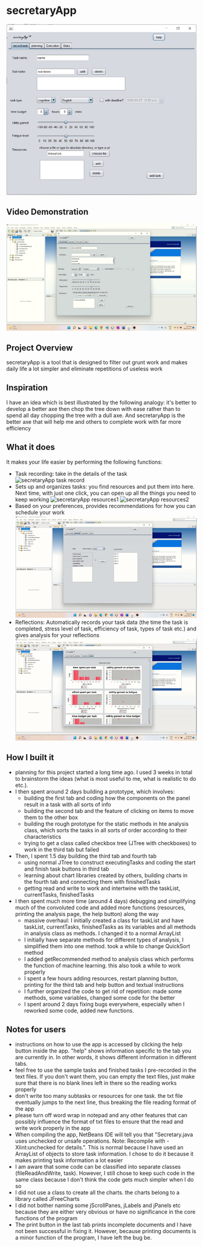 # secretaryApp
![secretaryApp](docs/secretaryApp_demo_img.png)

## Video Demonstration
[![Alternate Text](docs/video_thumbnail.jpg)](https://www.youtube.com/watch?v=mow3Lck1buM "Link Title")
## Project Overview
secretaryApp is a tool that is designed to filter out grunt work and makes daily life a lot simpler and eliminate repetitions of useless work

## Inspiration
I have an idea which is best illustrated by the following analogy: it's better to develop a better axe then chop the tree down with ease rather than to spend all day chopping the tree with a dull axe. And secretaryApp is the better axe that will help me and others to complete work with far more efficiency

## What it does
It makes your life easier by performing the following functions:
* Task recording: take in the details of the task
![secretaryApp task record](docs/secretaryApp_task_record.gif)
* Sets up and organizes tasks: you find resources and put them into here. Next time, with just one click, you can open up all the things you need to keep working
![secretaryApp resources1](docs/secretaryApp_resources1.gif)
![secretaryApp resources2](docs/secretaryApp_resources2.gif)
* Based on your preferences, provides recommendations for how you can schedule your work
![secretaryApp advice](docs/secretaryApp_advice.gif)
* Reflections: Automatically records your task data (the time the task is completed, stress level of task, efficiency of task, types of task etc.) and gives analysis for your reflections
![secretaryApp stats](docs/secretaryApp_stats.gif)

## How I built it
* planning for this project started a long time ago. I used 3 weeks in total to brainstorm the ideas (what is most useful to me, what is realistic to do etc.).
* I then spent around 2 days building a prototype, which involves:
    * building the first tab and coding how the components on the panel result in a task with all sorts of info
    * building the second tab and the feature of clicking on items to move them to the other box
    * building the rough prototype for the static methods in hte analysis class, which sorts the tasks in all sorts of order according to their characteristics
    * trying to get a class called checkbox tree (JTree with checkboxes) to work in the third tab but failed
* Then, I spent 1.5 day building the third tab and fourth tab
    * using normal JTree to construct executingTasks and coding the start and finish task buttons in third tab
    * learning about chart libraries created by others, building charts in the fourth tab and connecting them with finishedTasks
    * getting read and write to work and intertwine with the taskList, currentTasks, finishedTasks
* I then spent much more time (around 4 days) debugging and simplifying much of the convoluted code and added more functions (resources, printing the analysis page, the help button) along the way
    * massive overhaul: I initially created a class for taskList and have taskList, currentTasks, finishedTasks as its variables and all methods in analysis class as methods. I changed it to a normal ArrayList
    * I initially have separate methods for different types of analysis, I simplified them into one method. took a while to change QuickSort method
    * I added getRecommended method to analysis class which performs the function of machine learning. this also took a while to work properly
    * I spent a few hours adding resources, restart planning button, printing for the third tab and help button and textual instructions
    * I further organized the code to get rid of repetition: made some methods, some variables, changed some code for the better
    * I spent around 2 days fixing bugs everywhere, especially when I reworked some code, added new functions.

## Notes for users
* instructions on how to use the app is accessed by clicking the help button inside the app. "help" shows information specific to the tab you are currently in. In other words, it shows different information in different tabs.
* feel free to use the sample tasks and finished tasks I pre-recorded in the text files. If you don't want them, you can empty the text files, just make sure that there is no blank lines left in there so the reading works properly
* don't write too many subtasks or resources for one task. the txt file eventually jumps to the next line, thus breaking the file reading format of the app
* please turn off word wrap in notepad and any other features that can possibly influence the format of txt files to ensure that the read and write work properly in the app
* When compiling the app, NetBeans IDE will tell you that "Secretary.java uses unchecked or unsafe operations. Note: Recompile with -Xlint:unchecked for details.". This is normal because I have used an ArrayList of objects to store task information. I chose to do it because it makes printing task information a lot easier
* I am aware that some code can be classified into separate classes (fileReadAndWrite, task). However, I still chose to keep such code in the same class because I don't think the code gets much simpler when I do so
* I did not use a class to create all the charts. the charts belong to a library called JFreeCharts
* I did not bother naming some jScrollPanes, jLabels and jPanels etc because they are either very obvious or have no significance in the core functions of the program
* The print button in the last tab prints incomplete documents and I have not been successful in fixing it. However, because printing documents is a minor function of the program, I have left the bug be.

